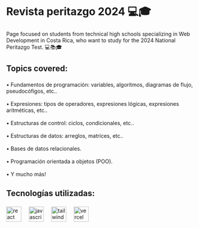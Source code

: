 <h1 align="left">Revista peritazgo 2024  💻🎓</h1>

###

<p align="left">Page focused on students from technical high schools specializing in Web Development in Costa Rica, who want to study for the 2024 National Peritazgo Test. 💻📚🎓</p>

###

<h2 align="left">Topics covered:</h2>

###

<p align="left">• Fundamentos de programación: variables, algoritmos, diagramas de flujo, pseudocófigos, etc..<br><br>• Expresiones: tipos de operadores, expresiones lógicas, expresiones aritméticas, etc..<br><br>• Estructuras de control: ciclos, condicionales, etc..<br><br>• Estructuras de datos: arreglos, matríces, etc..<br><br>• Bases de datos relacionales.<br><br>• Programación orientada a objetos (POO).<br><br> • Y mucho más!</p>

###

<h2 align="left">Tecnologías utilizadas:</h2>

###

<div align="left">
  <img src="https://skillicons.dev/icons?i=react" height="40" alt="react logo"  />
  <img width="12" />
  <img src="https://skillicons.dev/icons?i=js" height="40" alt="javascript logo"  />
  <img width="12" />
  <img src="https://skillicons.dev/icons?i=tailwind" height="40" alt="tailwindcss logo"  />
  <img width="12" />
  <img src="https://img.shields.io/badge/Vercel-000000?logo=vercel&logoColor=white&style=for-the-badge" height="40" alt="vercel logo"  />
</div>

###

